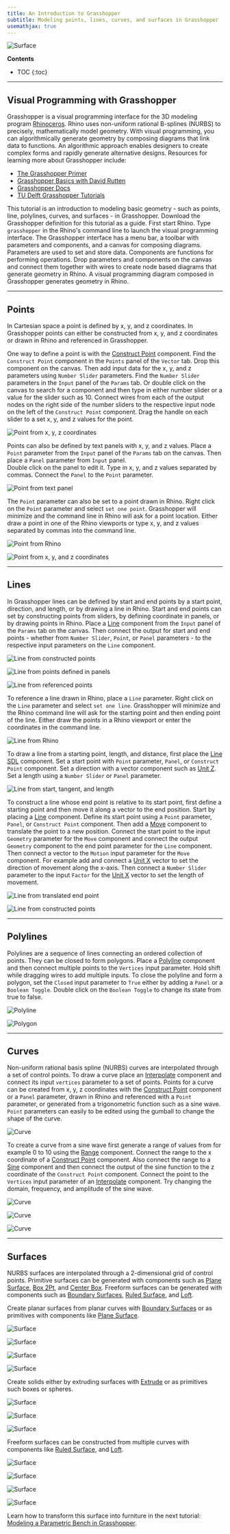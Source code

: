 ```yaml
---
title: An Introduction to Grasshopper
subtitle: Modeling points, lines, curves, and surfaces in Grasshopper
usemathjax: true
---
```


![Surface](/images/basics/basics-5.png)

**Contents**
* TOC
{:toc}

---

## Visual Programming with Grasshopper

Grasshopper is a visual programming interface
for the 3D modeling program
[Rhinoceros](https://www.rhino3d.com/).
Rhino uses non-uniform rational B-splines (NURBS)
to precisely, mathematically model geometry.
With visual programming,
you can algorithmically generate geometry
by composing diagrams that link data to functions.
An algorithmic approach enables designers
to create complex forms and
rapidly generate alternative designs.
Resources for learning more about Grasshopper include:
* [The Grasshopper Primer](https://modelab.gitbooks.io/grasshopper-primer/content/1-foundations/1-2/2_grasshopper-component-parts.html)
* [Grasshopper Basics with David Rutten](https://vimeo.com/channels/basicgh)
* [Grasshopper Docs](https://grasshopperdocs.com/)
* [TU Delft Grasshopper Tutorials](http://wiki.bk.tudelft.nl/toi-pedia/Grasshopper)

This tutorial is an introduction to modeling basic geometry -
such as points, line, polylines, curves, and surfaces - in Grasshopper.
Download the Grasshopper definition
[<i class="fas fa-project-diagram"></i>](https://github.com/baharmon/generative-design/raw/main/grasshopper/basics.gh) for this tutorial as a guide.
First start Rhino.
Type `grasshopper` in the Rhino's command line
to launch the visual programming interface.
The Grasshopper interface has a menu bar,
a toolbar with parameters and components,
and a canvas for composing diagrams.
Parameters are used to set and store data.
Components are functions for performing operations.
Drop parameters and  components on the canvas
and connect them together with wires
to create node based diagrams
that generate geometry in Rhino.
A visual programming diagram composed in Grasshopper
generates geometry in Rhino.

---

## Points

In Cartesian space a point
is defined by x, y, and z coordinates.
In Grasshopper points can either be
constructed from x, y, and z coordinates or
drawn in Rhino and referenced in Grasshopper.

One way to define a point is with the
[Construct Point](https://grasshopperdocs.com/components/grasshoppervector/constructPoint.html)
component.
Find the `Construct Point` component
in the `Points` panel of the `Vector` tab.
Drop this component on the canvas.
Then add input data for the x, y, and z parameters
using `Number Slider` parameters.
Find the `Number Slider` parameters
in the `Input` panel of the `Params` tab.
Or double click on the canvas to search for a component
and then type in either number slider or a value for the slider such as 10.
Connect wires from each of the output nodes
on the right side of the number sliders
to the respective input node on the left of the `Construct Point` component.
Drag the handle on each slider to a set x, y, and z values for the point.

![Point from x, y, z coordinates](/images/basics/basics-program-1.png)

Points can also be defined by text panels with x, y, and z values.
Place a `Point` parameter
from the `Input` panel of the `Params` tab on the canvas.
Then place a `Panel` parameter from `Input` panel.  
Double click on the panel to edit it.
Type in x, y, and z values separated by commas.
Connect the `Panel` to the `Point` parameter.

![Point from text panel](/images/basics/basics-program-2.png)

The `Point` parameter can also be set
to a point drawn in Rhino.
Right click on the `Point` parameter
and select `set one point`.
Grasshopper will minimize
and the command line in Rhino will ask for a point location.
Either draw a point in one of the Rhino viewports
or type x, y, and z values separated by commas into the command line.

![Point from Rhino](/images/basics/basics-program-3.png)

![Point from x, y, and z coordinates](/images/basics/basics-1.png)

---

## Lines

In Grasshopper lines can be defined by start and end points
by a start point, direction, and length,
or by drawing a line in Rhino.
Start and end points can set by
constructing points from sliders,
by defining coordinate in panels,
or by drawing points in Rhino.
Place a
[Line](https://grasshopperdocs.com/components/grasshoppercurve/line.html)
component from the `Input` panel of the `Params` tab on the canvas.
Then connect the output for start and end points -
whether from `Number Slider`, `Point`, or `Panel` parameters -
to the respective input parameters on the `Line` component.

![Line from constructed points](/images/basics/basics-program-4.png)

![Line from points defined in panels](/images/basics/basics-program-5.png)

![Line from referenced points](/images/basics/basics-program-6.png)

To reference a line drawn in Rhino,
place a `Line` parameter.
Right click on the `Line` parameter and select `set one line`.
Grasshopper will minimize and the Rhino command line will ask for
the starting point and then ending point of the line.
Either draw the points in a Rhino viewport or
enter the coordinates in the command line.

![Line from Rhino](/images/basics/basics-program-7.png)

To draw a line from a starting point, length, and distance,
first place the
[Line SDL](https://grasshopperdocs.com/components/grasshoppercurve/lineSDL.html)
component.
Set a start point with `Point` parameter, `Panel`, or
`Construct Point` component.
Set a direction with a vector component such as
[Unit Z](https://grasshopperdocs.com/components/grasshoppervector/unitZ.html).
Set a length using a `Number Slider` or `Panel` parameter.

![Line from start, tangent, and length](/images/basics/basics-program-8.png)

To construct a line whose end point is relative to its start point,
first define a starting point
and then move it along a vector to the end position.
Start by placing a
[Line](https://grasshopperdocs.com/components/grasshoppercurve/line.html)
component.
Define its start point using a `Point` parameter, `Panel`, or
`Construct Point` component.
Then add a
[Move](https://grasshopperdocs.com/components/grasshoppertransform/move.html)
component to translate the point to a new position.
Connect the start point to the input `Geometry` parameter
for the `Move` component
and connect the output `Geometry` component
to the end point parameter for the `Line` component.
Then connect a vector to the `Motion` input parameter for the `Move` component.
For example add and connect a
[Unit X](https://grasshopperdocs.com/components/grasshoppervector/unitX.html)
vector to set the direction of movement along the x-axis.
Then connect a `Number Slider` parameter
to the input `Factor` for the
[Unit X](https://grasshopperdocs.com/components/grasshoppervector/unitX.html)
vector to set the length of movement.

![Line from translated end point](/images/basics/basics-program-9.png)


![Line from constructed points](/images/basics/basics-2.png)

---

## Polylines

Polylines are a sequence of lines connecting an ordered collection of points.
They can be closed to form polygons.
Place a
[Polyline](https://grasshopperdocs.com/components/grasshoppercurve/polyLine.html)
component and then connect multiple points to the `Vertices` input parameter.
Hold shift while dragging wires to add multiple inputs.
To close the polyline and form a polygon, set the `Closed` input parameter
to `True` either by adding a `Panel` or a `Boolean Toggle`.
Double click on the `Boolean Toggle` to change its state from true to false.

![Polyline](/images/basics/basics-program-10.png)

![Polygon](/images/basics/basics-3.png)

---

## Curves

Non-uniform rational basis spline (NURBS)
curves are interpolated through a set of control points.
To draw a curve place an
[Interpolate](https://grasshopperdocs.com/components/grasshoppercurve/interpolate.html)
component and connect its input `vertices` parameter to a set of points.
Points for a curve can be created from x, y, z coordinates with the
[Construct Point](https://grasshopperdocs.com/components/grasshoppervector/constructPoint.html)
component or a `Panel` parameter,
drawn in Rhino and referenced with a `Point` parameter,
or generated from a trigonometric function such as a sine wave.
`Point` parameters can easily to be edited using the gumball
to change the shape of the curve.

![Curve](/images/basics/basics-program-11.png)

To create a curve from a sine wave
first generate a range of values from for example 0 to 10 using the
[Range](http://grasshopperdocs.com/components/grasshoppersets/range.html)
component.
Connect the range to the x coordinate of a
[Construct Point](https://grasshopperdocs.com/components/grasshoppervector/constructPoint.html)
component.
Also connect the range to a
[Sine](https://grasshopperdocs.com/components/grasshoppermaths/sine.html)
component and then connect the output of the sine function
to the z coordinate of the `Construct Point` component.
Connect the point to the `Vertices` input parameter of an
[Interpolate](https://grasshopperdocs.com/components/grasshoppercurve/interpolate.html)
component.
Try changing the domain, frequency, and amplitude of the sine wave.

![Curve](/images/basics/basics-program-12.png)

![Curve](/images/basics/basics-program-13.png)

![Curve](/images/basics/basics-4.png)

---

## Surfaces

NURBS surfaces are interpolated through a 2-dimensional grid of control points.
Primitive surfaces can be generated with components such as
[Plane Surface](https://grasshopperdocs.com/components/grasshoppersurface/planeSurface.html),
[Box 2Pt](https://grasshopperdocs.com/components/grasshoppersurface/box2Pt.html), and
[Center Box](https://grasshopperdocs.com/components/grasshoppersurface/centerBox.html).
Freeform surfaces can be generated with components such as
[Boundary Surfaces](https://grasshopperdocs.com/components/grasshoppersurface/boundarySurfaces.html),
[Ruled Surface](https://grasshopperdocs.com/components/grasshoppersurface/ruledSurface.html),
and
[Loft](http://grasshopperdocs.com/components/grasshoppersurface/loft.html).


Create planar surfaces from planar curves with
[Boundary Surfaces](https://grasshopperdocs.com/components/grasshoppersurface/boundarySurfaces.html)
or as primitives with components like
[Plane Surface](https://grasshopperdocs.com/components/grasshoppersurface/planeSurface.html).

![Surface](/images/basics/basics-program-14.png)

![Surface](/images/basics/basics-program-15.png)

![Surface](/images/basics/basics-program-16.png)

![Surface](/images/basics/basics-program-17.png)

Create solids either by extruding surfaces with
[Extrude](https://grasshopperdocs.com/components/grasshoppersurface/extrude.html)
or as primitives such boxes or spheres.

![Surface](/images/basics/basics-program-18.png)

![Surface](/images/basics/basics-program-19.png)

![Surface](/images/basics/basics-program-20.png)

Freeform surfaces can be constructed from multiple curves
with components like
[Ruled Surface](https://grasshopperdocs.com/components/grasshoppersurface/ruledSurface.html),
and
[Loft](http://grasshopperdocs.com/components/grasshoppersurface/loft.html).

![Surface](/images/basics/basics-program-21.png)

![Surface](/images/basics/basics-program-22.png)

![Surface](/images/basics/basics-program-23.png)

![Surface](/images/basics/basics-5.png)

Learn how to transform this surface into furniture in the next tutorial:
[Modeling a Parametric Bench in Grasshopper](parametric-bench).
